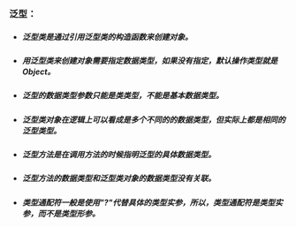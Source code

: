 ### 泛型：
* ##### 泛型类是通过引用泛型类的构造函数来创建对象。
* ##### 用泛型类来创建对象需要指定数据类型，如果没有指定，默认操作类型就是Object。
* ##### 泛型的数据类型参数只能是类类型，不能是基本数据类型。
* ##### 泛型类对象在逻辑上可以看成是多个不同的的数据类型，但实际上都是相同的泛型类型。
* ##### 泛型方法是在调用方法的时候指明泛型的具体数据类型。
* ##### 泛型方法的数据类型和泛型类对象的数据类型没有关联。
* ##### 类型通配符一般是使用"?"代替具体的类型实参，所以，类型通配符是类型实参，而不是类型形参。
